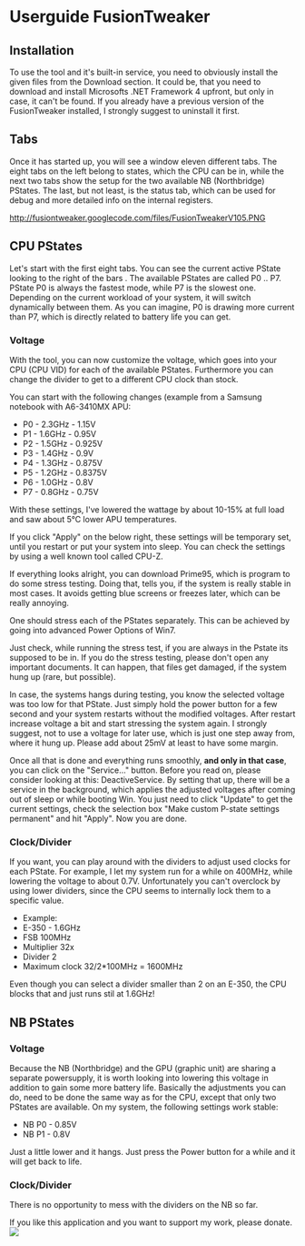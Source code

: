 # Userguide FusionTweaker #
## Installation ##
To use the tool and it's built-in service, you need to obviously install the given files from the Download section. It could be, that you need to download and install Microsofts .NET Framework 4 upfront, but only in case, it can't be found.
If you already have a previous version of the FusionTweaker installed, I strongly suggest to uninstall it first.

## Tabs ##
Once it has started up, you will see a window eleven different tabs. The eight tabs on the left belong to states, which the CPU can be in, while the next two tabs show the setup for the two available NB (Northbridge) PStates. The last, but not least, is the status tab, which can be used for debug and more detailed info on the internal registers.

http://fusiontweaker.googlecode.com/files/FusionTweakerV105.PNG

## CPU PStates ##
Let's start with the first eight tabs.
You can see the current active PState looking to the right of the bars . The available PStates are called P0 .. P7. PState P0 is always the fastest mode, while P7 is the slowest one. Depending on the current workload of your system, it will switch dynamically between them. As you can imagine, P0 is drawing more current than P7, which is directly related to battery life you can get.

### Voltage ###
With the tool, you can now customize the voltage, which goes into your CPU (CPU VID) for each of the available PStates. Furthermore you can change the divider to get to a different CPU clock than stock.

You can start with the following changes (example from a Samsung notebook with A6-3410MX APU:
  * P0 - 2.3GHz - 1.15V
  * P1 - 1.6GHz - 0.95V
  * P2 - 1.5GHz - 0.925V
  * P3 - 1.4GHz - 0.9V
  * P4 - 1.3GHz - 0.875V
  * P5 - 1.2GHz - 0.8375V
  * P6 - 1.0GHz - 0.8V
  * P7 - 0.8GHz - 0.75V

With these settings, I've lowered the wattage by about 10-15% at full load and saw about 5°C lower APU temperatures.

If you click "Apply" on the below right, these settings will be temporary set, until you restart or put your system into sleep. You can check the settings by using a well known tool called CPU-Z.

If everything looks alright, you can download Prime95, which is program to do some stress testing. Doing that, tells you, if the system is really stable in most cases. It avoids getting blue screens or freezes later, which can be really annoying.

One should stress each of the PStates separately. This can be achieved by going into advanced Power Options of Win7.

Just check, while running the stress test, if you are always in the Pstate its supposed to be in. If you do the stress testing, please don't open any important documents. It can happen, that files get damaged, if the system hung up (rare, but possible).

In case, the systems hangs during testing, you know the selected voltage was too low for that PState. Just simply hold the power button for a few second and your system restarts without the modified voltages.
After restart increase voltage a bit and start stressing the system again. I strongly suggest, not to use a voltage for later use, which is just one step away from, where it hung up. Please add about 25mV at least to have some margin.

Once all that is done and everything runs smoothly, **and only in that case**, you can click on the "Service..." button. Before you read on, please consider looking at this: DeactiveService. By setting that up, there will be a service in the background, which applies the adjusted voltages after coming out of sleep or while booting Win.
You just need to click "Update" to get the current settings, check the selection box "Make custom P-state settings permanent" and hit "Apply".
Now you are done.

### Clock/Divider ###
If you want, you can play around with the dividers to adjust used clocks for each PState. For example, I let my system run for a while on 400MHz, while lowering the voltage to about 0.7V.
Unfortunately you can't overclock by using lower dividers, since the CPU seems to internally lock them to a specific value.
  * Example:
  * E-350 - 1.6GHz
  * FSB 100MHz
  * Multiplier 32x
  * Divider 2
  * Maximum clock 32/2\*100MHz = 1600MHz

Even though you can select a divider smaller than 2 on an E-350, the CPU blocks that and just runs stil at 1.6GHz!

## NB PStates ##

### Voltage ###
Because the NB (Northbridge) and the GPU (graphic unit) are sharing a separate powersupply, it is worth looking into lowering this voltage in addition to gain some more battery life.
Basically the adjustments you can do, need to be done the same way as for the CPU, except that only two PStates are available.
On my system, the following settings work stable:
  * NB P0 - 0.85V
  * NB P1 - 0.8V

Just a little lower and it hangs. Just press the Power button for a while and it will get back to life.

### Clock/Divider ###
There is no opportunity to mess with the dividers on the NB so far.

If you like this application and you want to support my work, please donate.<br>
<a href='https://www.paypal.com/cgi-bin/webscr?cmd=_s-xclick&hosted_button_id=MXVAJLM9ABXC4'><img src='https://www.paypal.com/en_US/i/btn/btn_donateCC_LG.gif' /></a>